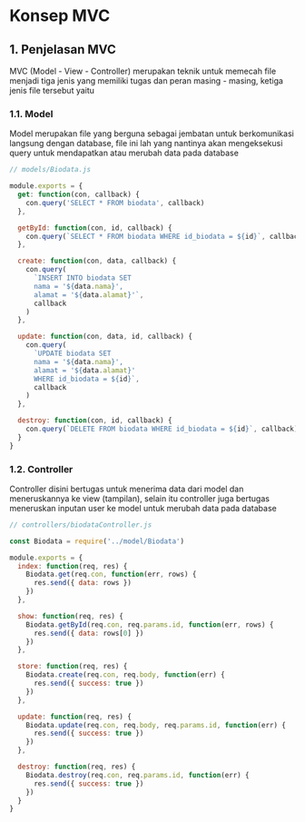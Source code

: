 # Konsep MVC

## 1. Penjelasan MVC

MVC (Model - View - Controller) merupakan teknik untuk memecah file menjadi tiga jenis yang memiliki tugas dan peran masing - masing, ketiga jenis file tersebut yaitu

### 1.1. Model

Model merupakan file yang berguna sebagai jembatan untuk berkomunikasi langsung dengan database, file ini lah yang nantinya akan mengeksekusi query untuk mendapatkan atau merubah data pada database

```javascript
// models/Biodata.js

module.exports = {
  get: function(con, callback) {
    con.query('SELECT * FROM biodata', callback)
  },

  getById: function(con, id, callback) {
    con.query(`SELECT * FROM biodata WHERE id_biodata = ${id}`, callback)
  },

  create: function(con, data, callback) {
    con.query(
      `INSERT INTO biodata SET 
      nama = '${data.nama}', 
      alamat = '${data.alamat}'`,
      callback
    )
  },

  update: function(con, data, id, callback) {
    con.query(
      `UPDATE biodata SET 
      nama = '${data.nama}', 
      alamat = '${data.alamat}' 
      WHERE id_biodata = ${id}`,
      callback
    )
  },

  destroy: function(con, id, callback) {
    con.query(`DELETE FROM biodata WHERE id_biodata = ${id}`, callback)
  }
}
```

### 1.2. Controller

Controller disini bertugas untuk menerima data dari model dan meneruskannya ke view (tampilan), selain itu controller juga bertugas meneruskan inputan user ke model untuk merubah data pada database

```javascript
// controllers/biodataController.js

const Biodata = require('../model/Biodata')

module.exports = {
  index: function(req, res) {
    Biodata.get(req.con, function(err, rows) {
      res.send({ data: rows })
    })
  },

  show: function(req, res) {
    Biodata.getById(req.con, req.params.id, function(err, rows) {
      res.send({ data: rows[0] })
    })
  },

  store: function(req, res) {
    Biodata.create(req.con, req.body, function(err) {
      res.send({ success: true })
    })
  },

  update: function(req, res) {
    Biodata.update(req.con, req.body, req.params.id, function(err) {
      res.send({ success: true })
    })
  },

  destroy: function(req, res) {
    Biodata.destroy(req.con, req.params.id, function(err) {
      res.send({ success: true })
    })
  }
}
```
